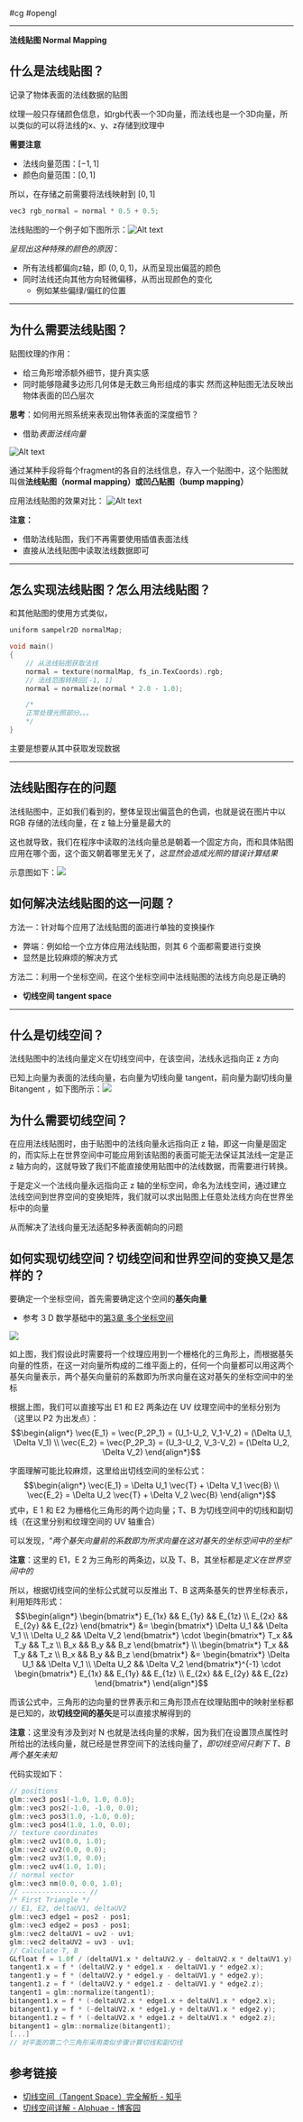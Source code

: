 #cg #opengl 

---

**法线贴图 Normal Mapping**

## 什么是法线贴图？

记录了物体表面的法线数据的贴图

纹理一般只存储颜色信息，如rgb代表一个3D向量，而法线也是一个3D向量，所以类似的可以将法线的x、y、z存储到纹理中

**需要注意**
- 法线向量范围：$[-1, 1]$
- 颜色向量范围：$[0, 1]$

所以，在存储之前需要将法线映射到 $[0, 1]$

```c
vec3 rgb_normal = normal * 0.5 + 0.5;
```

法线贴图的一个例子如下图所示：![Alt text](img/5-4-法线贴图示例.png)

*呈现出这种特殊的颜色的原因*：
- 所有法线都偏向z轴，即 $(0, 0, 1)$，从而呈现出偏蓝的颜色
- 同时法线还向其他方向轻微偏移，从而出现颜色的变化
  - 例如某些偏绿/偏红的位置

---
## 为什么需要法线贴图？

贴图纹理的作用：
- 给三角形增添额外细节，提升真实感
- 同时能够隐藏多边形几何体是无数三角形组成的事实
然而这种贴图无法反映出物体表面的凹凸层次

**思考**：如何用光照系统来表现出物体表面的深度细节？
- 借助*表面法线向量*

![Alt text](img/5-4-表面法线.png)

通过某种手段将每个fragment的各自的法线信息，存入一个贴图中，这个贴图就叫做**法线贴图（normal mapping）**或**凹凸贴图（bump mapping）**

应用法线贴图的效果对比：
![Alt text](img/5-4-应用法线贴图效果对比.png)

**注意：**
- 借助法线贴图，我们不再需要使用插值表面法线
- 直接从法线贴图中读取法线数据即可

---
## 怎么实现法线贴图？怎么用法线贴图？

和其他贴图的使用方式类似，

```c
uniform sampelr2D normalMap;

void main()
{
    // 从法线贴图获取法线
    normal = texture(normalMap, fs_in.TexCoords).rgb;
    // 法线范围转换回[-1, 1]
    normal = normalize(normal * 2.0 - 1.0);

    /*
    正常处理光照部分。。。
    */
}
```

主要是想要从其中获取发现数据

---
## 法线贴图存在的问题

法线贴图中，正如我们看到的，整体呈现出偏蓝色的色调，也就是说在图片中以 RGB 存储的法线向量，在 z 轴上分量是最大的

这也就导致，我们在程序中读取的法线向量总是朝着一个固定方向，而和具体贴图应用在哪个面，这个面又朝着哪里无关了，*这显然会造成光照的错误计算结果*

示意图如下：![](img/5-4-法线方向和片段方向逻辑关系不符.png)

## 如何解决法线贴图的这一问题？

方法一：针对每个应用了法线贴图的面进行单独的变换操作
- 弊端：例如给一个立方体应用法线贴图，则其 6 个面都需要进行变换
- 显然是比较麻烦的解决方式

方法二：利用一个坐标空间，在这个坐标空间中法线贴图的法线方向总是正确的
- **切线空间 tangent space**

---
## 什么是切线空间？

法线贴图中的法线向量定义在切线空间中，在该空间，法线永远指向正 z 方向

已知上向量为表面的法线向量，右向量为切线向量 tangent，前向量为副切线向量 Bitangent ，如下图所示：![](img/5-4-切线空间tangentSpace.png)

## 为什么需要切线空间？

在应用法线贴图时，由于贴图中的法线向量永远指向正 z 轴，即这一向量是固定的，而实际上在世界空间中可能应用到该贴图的表面可能无法保证其法线一定是正 z 轴方向的，这就导致了我们不能直接使用贴图中的法线数据，而需要进行转换。

于是定义一个法线向量永远指向正 z 轴的坐标空间，命名为法线空间，通过建立法线空间到世界空间的变换矩阵，我们就可以求出贴图上任意处法线方向在世界坐标中的向量

从而解决了法线向量无法适配多种表面朝向的问题

## 如何实现切线空间？切线空间和世界空间的变换又是怎样的？

要确定一个坐标空间，首先需要确定这个空间的**基矢向量**
- 参考 3 D 数学基础中的[第3章 多个坐标空间](../../../../3D数学基础/第3章%20多个坐标空间.md)

![](img/Pasted%20image%2020240109153325.png)

如上图，我们假设此时需要将一个纹理应用到一个栅格化的三角形上，而根据基矢向量的性质，在这一对向量所构成的二维平面上的，任何一个向量都可以用这两个基矢向量表示，两个基矢向量前的系数即为所求向量在这对基矢的坐标空间中的坐标

根据上图，我们可以直接写出 E1 和 E2 两条边在 UV 纹理空间中的坐标分别为（这里以 P2 为出发点）：$$\begin{align*}
\vec{E_1} = \vec{P_2P_1} = (U_1-U_2, V_1-V_2) = (\Delta U_1, \Delta V_1) \\
\vec{E_2} = \vec{P_2P_3} = (U_3-U_2, V_3-V_2) = (\Delta U_2, \Delta V_2)
\end{align*}$$

字面理解可能比较麻烦，这里给出切线空间的坐标公式：$$\begin{align*}
\vec{E_1} = \Delta U_1 \vec{T} + \Delta V_1 \vec{B} \\
\vec{E_2} = \Delta U_2 \vec{T} + \Delta V_2 \vec{B}
\end{align*}$$
式中，E 1 和 E2 为栅格化三角形的两个边向量；T、B 为切线空间中的切线和副切线（在这里分别和纹理空间的 UV 轴重合）

可以发现，“*两个基矢向量前的系数即为所求向量在这对基矢的坐标空间中的坐标*”

**注意**：这里的 E1，E 2 为三角形的两条边，以及 T、B，其坐标都是*定义在世界空间中的*

所以，根据切线空间的坐标公式就可以反推出 T、B 这两条基矢的世界坐标表示，利用矩阵形式：$$\begin{align*}
	\begin{bmatrix*}
		E_{1x} && E_{1y} && E_{1z} \\
		E_{2x} && E_{2y} && E_{2z}
	\end{bmatrix*} &= 
	\begin{bmatrix*}
		\Delta U_1 && \Delta V_1 \\
		\Delta U_2 && \Delta V_2
	\end{bmatrix*} \cdot
	\begin{bmatrix*}
		T_x && T_y && T_z \\
		B_x && B_y && B_z
	\end{bmatrix*} \\
	\begin{bmatrix*}
		T_x && T_y && T_z \\
		B_x && B_y && B_z
	\end{bmatrix*} &= 
	\begin{bmatrix*}
		\Delta U_1 && \Delta V_1 \\
		\Delta U_2 && \Delta V_2
	\end{bmatrix*}^{-1} \cdot
	\begin{bmatrix*}
		E_{1x} && E_{1y} && E_{1z} \\
		E_{2x} && E_{2y} && E_{2z}
	\end{bmatrix*}
\end{align*}$$

而该公式中，三角形的边向量的世界表示和三角形顶点在纹理贴图中的映射坐标都是已知的，故**切线空间的基矢**是可以直接求解得到的

**注意**：这里没有涉及到对 N 也就是法线向量的求解，因为我们在设置顶点属性时所给出的法线向量，就已经是世界空间下的法线向量了，*即切线空间只剩下 T、B 两个基矢未知*

代码实现如下：
```cpp
// positions
glm::vec3 pos1(-1.0, 1.0, 0.0);
glm::vec3 pos2(-1.0, -1.0, 0.0);
glm::vec3 pos3(1.0, -1.0, 0.0);
glm::vec3 pos4(1.0, 1.0, 0.0);
// texture coordinates
glm::vec2 uv1(0.0, 1.0);
glm::vec2 uv2(0.0, 0.0);
glm::vec2 uv3(1.0, 0.0);
glm::vec2 uv4(1.0, 1.0);
// normal vector
glm::vec3 nm(0.0, 0.0, 1.0);
// ---------------- //
/* First Triangle */
// E1, E2, deltaUV1, deltaUV2
glm::vec3 edge1 = pos2 - pos1;
glm::vec3 edge2 = pos3 - pos1;
glm::vec2 deltaUV1 = uv2 - uv1;
glm::vec2 deltaUV2 = uv3 - uv1;
// Calculate T, B
GLfloat f = 1.0f / (deltaUV1.x * deltaUV2.y - deltaUV2.x * deltaUV1.y);
tangent1.x = f * (deltaUV2.y * edge1.x - deltaUV1.y * edge2.x);
tangent1.y = f * (deltaUV2.y * edge1.y - deltaUV1.y * edge2.y);
tangent1.z = f * (deltaUV2.y * edge1.z - deltaUV1.y * edge2.z);
tangent1 = glm::normalize(tangent1);
bitangent1.x = f * (-deltaUV2.x * edge1.x + deltaUV1.x * edge2.x);
bitangent1.y = f * (-deltaUV2.x * edge1.y + deltaUV1.x * edge2.y);
bitangent1.z = f * (-deltaUV2.x * edge1.z + deltaUV1.x * edge2.z);
bitangent1 = glm::normalize(bitangent1);
[...]
// 对平面的第二个三角形采用类似步骤计算切线和副切线
```

## 参考链接

- [切线空间（Tangent Space）完全解析 - 知乎](https://zhuanlan.zhihu.com/p/139593847)
- [切线空间详解 - Alphuae - 博客园](https://www.cnblogs.com/Alphuae/p/16575103.html)

